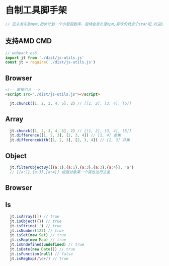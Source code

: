 # 自制工具脚手架
```js
// 还未发布到npm,初步计划一个小型函数库，后续会发布至npm,喜欢的就点个star吧,欢迎issues
```
## 支持AMD CMD
```js
// webpack es6
import jt from './dist/js-utils.js'
const jt = require('./dist/js-utils.js')
```
## Browser
```html
<!-- 直接引入 -->
<script src="./dist/js-utils.js"></script>
```
```js
  jt.chunck([1, 2, 3, 4, 5], 2) // [[1, 2], [3, 4], [5]]
```
## Array
```js
  jt.chunck([1, 2, 3, 4, 5], 2) // [[1, 2], [3, 4], [5]]
  jt.difference([1, 2, 3], [2, 3, 4]) // [1, 4] 差集
  jt.differenceWith([1, 2, 3], [2, 3, 4]) // [2, 3] 并集
```
## Object
```js
  jt.filterObjectBy([{a:1},{a:1},{a:3},{a:3},{a:4}], 'a')
  // [{a:1},{a:3},{a:4}] 根据对象某一个属性进行去重
```
## Browser

## Is
```js
  jt.isArray([]) // true
  jt.isObject({}) // true
  jt.isString('') // true
  jt.isNumber(123) // true
  jt.isSet(new Set) // true
  jt.isMap(new Map) // true
  jt.isUndefined(undefined) // true
  jt.isDate(new Date()) // true
  jt.isFunction(null) // false
  jt.isRegExp(/\d+/) // true
```

